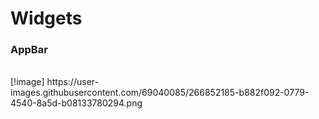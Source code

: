 <h1>Widgets</h1>
<h3>AppBar</h3><br> 
[!image] https://user-images.githubusercontent.com/69040085/266852185-b882f092-0779-4540-8a5d-b08133780294.png
